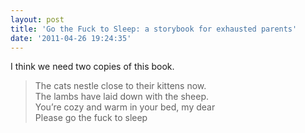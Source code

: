 ```yaml
---
layout: post
title: 'Go the Fuck to Sleep: a storybook for exhausted parents'
date: '2011-04-26 19:24:35'
---
```


I think we need two copies of this book.

> The cats nestle close to their kittens now.  
> The lambs have laid down with the sheep.  
> You’re cozy and warm in your bed, my dear  
> Please go the fuck to sleep